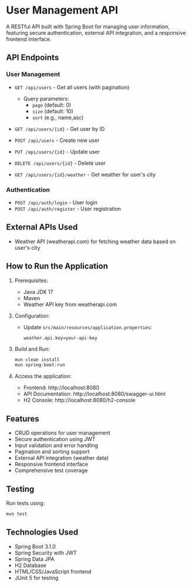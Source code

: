 # User Management API

A RESTful API built with Spring Boot for managing user information, featuring secure authentication, external API integration, and a responsive frontend interface.

## API Endpoints

### User Management
- `GET /api/users` - Get all users (with pagination)
  - Query parameters: 
    - `page` (default: 0)
    - `size` (default: 10)
    - `sort` (e.g., name,asc)

- `GET /api/users/{id}` - Get user by ID
- `POST /api/users` - Create new user
- `PUT /api/users/{id}` - Update user
- `DELETE /api/users/{id}` - Delete user
- `GET /api/users/{id}/weather` - Get weather for user's city

### Authentication
- `POST /api/auth/login` - User login
- `POST /api/auth/register` - User registration

## External APIs Used
- Weather API (weatherapi.com) for fetching weather data based on user's city

## How to Run the Application

1. Prerequisites:
   - Java JDK 17
   - Maven
   - Weather API key from weatherapi.com

2. Configuration:
   - Update `src/main/resources/application.properties`:
     ```properties
     weather.api.key=your-api-key
     ```

3. Build and Run:
   ```bash
   mvn clean install
   mvn spring-boot:run
   ```

4. Access the application:
   - Frontend: http://localhost:8080
   - API Documentation: http://localhost:8080/swagger-ui.html
   - H2 Console: http://localhost:8080/h2-console

## Features
- CRUD operations for user management
- Secure authentication using JWT
- Input validation and error handling
- Pagination and sorting support
- External API integration (weather data)
- Responsive frontend interface
- Comprehensive test coverage

## Testing
Run tests using:
```bash
mvn test
```

## Technologies Used
- Spring Boot 3.1.0
- Spring Security with JWT
- Spring Data JPA
- H2 Database
- HTML/CSS/JavaScript frontend
- JUnit 5 for testing
